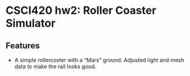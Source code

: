# CSCI420 hw2: Roller Coaster Simulator

## Features

- A simple rollercoster with a "Mars" ground. Adjusted light and mesh data to make the rail looks good.
